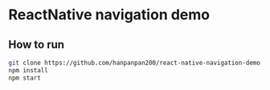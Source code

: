 # ReactNative navigation demo
## How to run
```bash
git clone https://github.com/hanpanpan200/react-native-navigation-demo.git
npm install
npm start
```
